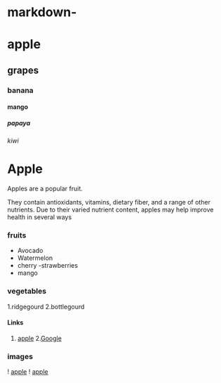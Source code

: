 # markdown-
# apple 
## grapes
### banana
#### mango
##### papaya
###### kiwi

# Apple 
Apples are a popular fruit.

They contain antioxidants, vitamins, dietary fiber, and a range of other nutrients. Due to their varied nutrient content, apples may help improve health in several ways

### fruits
- Avocado
- Watermelon
- cherry 
-strawberries
- mango

### vegetables
1.ridgegourd
2.bottlegourd

#### Links
1. [apple](http://www.apple.com)
2.[Google](http://www.google.com)

### images
! [apple](https://images.app.goo.gl/X1REeu6299PYfCrg6)
! [apple](https://images.app.goo.gl/vk1nCm9X7RQRvr1aA)
